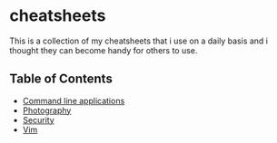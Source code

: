 # cheatsheets
This is a collection of my cheatsheets that i use on a daily basis and i
thought they can become handy for others to use.

## Table of Contents
- [Command line applications](./content/CLA/)
- [Photography](./content/Photography/)
- [Security](./content/Security/)
- [Vim](./content/Vim)
